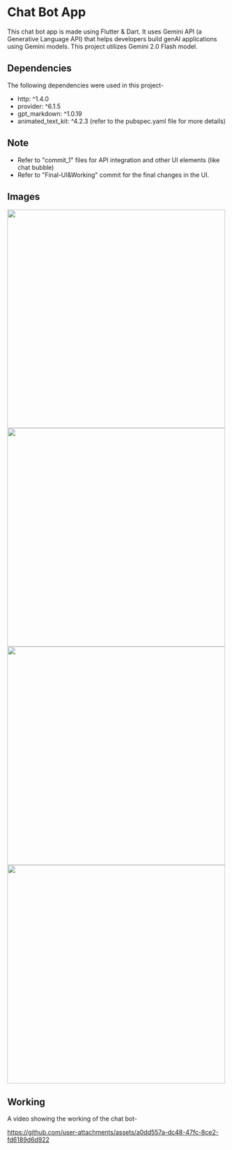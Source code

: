 #   Chat Bot App
This chat bot app is made using Flutter & Dart. It uses Gemini API (a Generative Language API) that helps developers build genAI applications using Gemini models. This project utilizes Gemini 2.0 Flash model.

## Dependencies
The following dependencies were used in this project-
- http: ^1.4.0
- provider: ^6.1.5
- gpt_markdown: ^1.0.19
- animated_text_kit: ^4.2.3
(refer to the pubspec.yaml file for more details)

## Note
- Refer to "commit_1" files for API integration and other UI elements (like chat bubble)
- Refer to "Final-UI&Working" commit for the final changes in the UI.

## Images
<img src="https://github.com/user-attachments/assets/2c2223d0-892e-41b9-ac45-0f81035d14f2" alt height="500px"> <img src="https://github.com/user-attachments/assets/c43155ad-260a-4f84-b131-98683e960337" alt height="500px">
<img src="https://github.com/user-attachments/assets/dbc2b9c3-b967-4715-9115-27c97335a137" alt height="500px"> <img src="https://github.com/user-attachments/assets/8cd1b66f-ee22-45cc-9dce-5d494aeecb80" alt height="500px">

## Working
A video showing the working of the chat bot-

https://github.com/user-attachments/assets/a0dd557a-dc48-47fc-8ce2-fd6189d6d922


